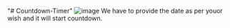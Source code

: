 "# Countdown-Timer" 
![image](https://user-images.githubusercontent.com/64361639/161420773-265b7a03-e68b-4e22-b991-fd44cc111a6a.png)
We have to provide the date as per youor wish and it will start countdown.
